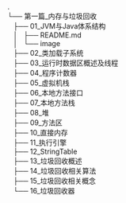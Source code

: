 .  
└── 第一篇_内存与垃圾回收  
 &nbsp;&nbsp;&nbsp;├── 01_JVM与Java体系结构  
 &nbsp;&nbsp;&nbsp;│   ├── README.md  
 &nbsp;&nbsp;&nbsp;│   └── image  
 &nbsp;&nbsp;&nbsp;├── 02_类加载子系统  
 &nbsp;&nbsp;&nbsp;├── 03_运行时数据区概述及线程  
 &nbsp;&nbsp;&nbsp;├── 04_程序计数器  
 &nbsp;&nbsp;&nbsp;├── 05_虚拟机栈  
 &nbsp;&nbsp;&nbsp;├── 06_本地方法接口  
 &nbsp;&nbsp;&nbsp;├── 07_本地方法栈  
 &nbsp;&nbsp;&nbsp;├── 08_堆  
 &nbsp;&nbsp;&nbsp;├── 09_方法区  
 &nbsp;&nbsp;&nbsp;├── 10_直接内存  
 &nbsp;&nbsp;&nbsp;├── 11_执行引擎  
 &nbsp;&nbsp;&nbsp;├── 12_StringTable  
 &nbsp;&nbsp;&nbsp;├── 13_垃圾回收概述  
 &nbsp;&nbsp;&nbsp;├── 14_垃圾回收相关算法  
 &nbsp;&nbsp;&nbsp;├── 15_垃圾回收相关概念  
 &nbsp;&nbsp;&nbsp;└── 16_垃圾回收器  
